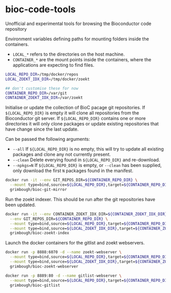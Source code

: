 # bioc-code-tools

Unofficial and experimental tools for browsing the Bioconductor code repository

Environment variables defining paths for mounting folders inside the containers.
- `LOCAL_*` refers to the directories on the host machine.  
- `CONTAINER_*` are the mount points inside the containers, where the applications are expecting to find files.

```bash
LOCAL_REPO_DIR=/tmp/docker/repos
LOCAL_ZOEKT_IDX_DIR=/tmp/docker/zoekt

## don't customise these for now
CONTAINER_REPO_DIR=/var/git
CONTAINER_ZOEKT_IDX_DIR=/var/zoekt
```

Initialise or update the collection of BioC pacage git repositories.  If `${LOCAL_REPO_DIR}` is empty it will clone all repositories from the Bioconductor git server.  If `${LOCAL_REPO_DIR}` contains one or more directories it will only clone packages or update existing repositories that have change since the last update.  

Can be passed the following arguments:

  - `--all`     If `${LOCAL_REPO_DIR}` is no empty, this will try to update all existing packages and clone any not currently present.
  - `--clean`   Delete everying found in `${LOCAL_REPO_DIR}` and re-download.
  - `--npkgs=N` If `${LOCAL_REPO_DIR}` is empty, or `--clean` has been supplied, only download the first `N` packages found in the manifest.

```bash
docker run -it --env GIT_REPOS_DIR=${CONTAINER_REPO_DIR} \
  --mount type=bind,source=${LOCAL_REPO_DIR},target=${CONTAINER_REPO_DIR} \
  grimbough/bioc-git-mirror
```

Run the zoekt indexer.  This should be run after the git repositories have been updated.

```bash
docker run -it --env CONTAINER_ZOEKT_IDX_DIR=${CONTAINER_ZOEKT_IDX_DIR} \
  --env GIT_REPOS_DIR=${CONTAINER_REPO_DIR} \
  --mount type=bind,source=${LOCAL_REPO_DIR},target=${CONTAINER_REPO_DIR} \
  --mount type=bind,source=${LOCAL_ZOEKT_IDX_DIR},target=${CONTAINER_ZOEKT_IDX_DIR} \
  grimbough/bioc-zoekt-index
```

Launch the docker containers for the gitlist and zoekt webservers.  

```bash
docker run -p 8888:6070 -d --name zoekt-webserver \
  --mount type=bind,source=${LOCAL_REPO_DIR},target=${CONTAINER_REPO_DIR} \
  --mount type=bind,source=${LOCAL_ZOEKT_IDX_DIR},target=${CONTAINER_ZOEKT_IDX_DIR} \
  grimbough/bioc-zoekt-webserver

docker run -p 8889:80 -d --name gitlist-webserver \
  --mount type=bind,source=${LOCAL_REPO_DIR},target=${CONTAINER_REPO_DIR} \
  grimbough/bioc-gitlist
```